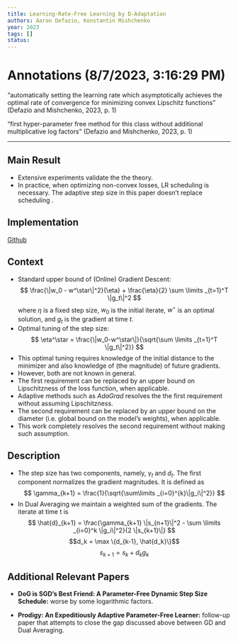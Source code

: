 ```yaml
---
title: Learning-Rate-Free Learning by D-Adaptation
authors: Aaron Defazio, Konstantin Mishchenko
year: 2023
tags: []
status:
---
```


<h1>Annotations
 (8/7/2023, 3:16:29 PM)</h1> 

“automatically setting the learning rate which asymptotically achieves the optimal rate of convergence for minimizing convex Lipschitz functions” (Defazio and Mishchenko, 2023, p. 1) 

“first hyper-parameter free method for this class without additional multiplicative log factors” (Defazio and Mishchenko, 2023, p. 1)

---



## Main Result

- Extensive experiments validate the the theory.
- In practice, when optimizing non-convex losses, LR scheduling is necessary. The adaptive step size in this paper doesn’t replace scheduling .   

## Implementation

[Github](https://github.com/facebookresearch/dadaptation)

## Context
- Standard upper bound of (Online) Gradient Descent:  
$$
\frac{\|w_0 - w^\star\|^2}{\eta} + \frac{\eta}{2} \sum \limits _{t=1}^T \|g_t\|^2 
$$
   where $\eta$ is a fixed step size, $w_0$ is the initial iterate, $w^\star$ is an optimal solution, and $g_t$ is the gradient at time $t$. 
- Optimal tuning of the step size:
    $$
    \eta^\star = \frac{\|w_0-w^\star\|}{\sqrt{\sum \limits _{t=1}^T \|g_t\|^2}}
	$$
- This optimal tuning requires knowledge of the initial distance to the minimizer and also knowledge of (the magnitude) of future gradients.
- However, both are not known in general.
- The first requirement can be replaced by an upper bound on Lipschitzness of the loss function, when applicable.    
- Adaptive methods such as _AdaGrad_ resolves the the first requirement without assuming Lipschitzness.
- The second requirement can be replaced by an upper bound on the diameter (i.e. global bound on the model’s weights), when applicable.
- This work completely resolves the second requirement without making such assumption.
    
## Description
- The step size has two components, namely, $\gamma_t$ and $d_t$. The first component normalizes  the gradient magnitudes. It is defined as
$$
\gamma_{k+1} = \frac{1}{\sqrt{\sum\limits _{i=0}^{k}\|g_i\|^2}}
$$
- In Dual Averaging we maintain a weighted sum of the gradients. The iterate at time t is
$$
\hat{d}_{k+1} = \frac{\gamma_{k+1} \|s_{n+1}\|^2 - \sum \limits _{i=0}^k \|g_i\|^2}{2 \|s_{k+1}\|}
$$
$$d_k = \max \{d_{k-1}, \hat{d_k}\}$$
$$s_{k+1} = s_k + d_k g_k$$
## Additional Relevant Papers

- **DoG is SGD’s Best Friend: A Parameter-Free Dynamic Step Size Schedule:** worse by some logarithmic factors.
    

- **Prodigy: An Expeditiously Adaptive Parameter-Free Learner:** follow-up paper that attempts to close the gap discussed above between GD and Dual Averaging.

